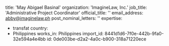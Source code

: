 title: 'May Abigael Basinal'
organization: 'ImagineLaw, Inc.'
job_title: 'Administrative Project Coordinator'
official_title: ''
email_address: abby@imaginelaw.ph
post_nominal_letters: ''
expertise:
  - transfat
country:
  - Philippines
works_in: Philippines
import_id: 8441d1d6-7f0e-442b-9fa0-32e594a4e4bb
id: 0de003be-d2a2-4a0c-b900-318a71220ece
